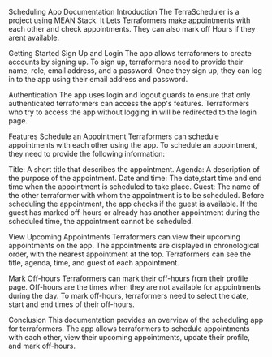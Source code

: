 
Scheduling App Documentation
Introduction
The TerraScheduler is a project using MEAN Stack. It Lets Terraformers make appointments with each other and check appointments. They can also mark off Hours if they arent available.

Getting Started
Sign Up and Login
The app allows terraformers to create accounts by signing up. To sign up, terraformers need to provide their name, role, email address, and a password. Once they sign up, they can log in to the app using their email address and password.

Authentication
The app uses login and logout guards to ensure that only authenticated terraformers can access the app's features. Terraformers who try to access the app without logging in will be redirected to the login page.

Features
Schedule an Appointment
Terraformers can schedule appointments with each other using the app. To schedule an appointment, they need to provide the following information:

Title: A short title that describes the appointment.
Agenda: A description of the purpose of the appointment.
Date and time: The date,start time and end time when the appointment is scheduled to take place.
Guest: The name of the other terraformer with whom the appointment is to be scheduled.
Before scheduling the appointment, the app checks if the guest is available. If the guest has marked off-hours or already has another appointment during the scheduled time, the appointment cannot be scheduled.

View Upcoming Appointments
Terraformers can view their upcoming appointments on the app. The appointments are displayed in chronological order, with the nearest appointment at the top. Terraformers can see the title, agenda, time, and guest of each appointment.

Mark Off-hours
Terraformers can mark their off-hours from their profile page. Off-hours are the times when they are not available for appointments during the day. To mark off-hours, terraformers need to select the date, start and end times of their off-hours.

Conclusion
This documentation provides an overview of the scheduling app for terraformers. The app allows terraformers to schedule appointments with each other, view their upcoming appointments, update their profile, and mark off-hours.
